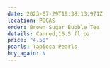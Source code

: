 ```yaml
---
date: 2023-07-29T19:38:13.971Z
location: POCAS
order: Brown Sugar Bubble Tea
details: Canned,16.5 fl oz
price: "4.50"
pearls: Tapioca Pearls
buy_again: N
---
```

